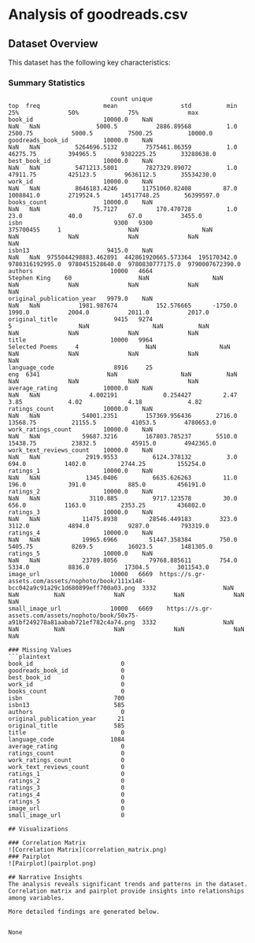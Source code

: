 # Analysis of goodreads.csv

## Dataset Overview
This dataset has the following key characteristics:

### Summary Statistics
```plaintext
                             count unique                                                                                       top  freq                  mean                  std          min              25%              50%              75%              max
book_id                    10000.0    NaN                                                                                       NaN   NaN                5000.5           2886.89568          1.0          2500.75           5000.5          7500.25          10000.0
goodreads_book_id          10000.0    NaN                                                                                       NaN   NaN          5264696.5132        7575461.86359          1.0         46275.75         394965.5       9382225.25       33288638.0
best_book_id               10000.0    NaN                                                                                       NaN   NaN          5471213.5801        7827329.89072          1.0         47911.75         425123.5        9636112.5       35534230.0
work_id                    10000.0    NaN                                                                                       NaN   NaN          8646183.4246       11751060.82408         87.0        1008841.0        2719524.5      14517748.25       56399597.0
books_count                10000.0    NaN                                                                                       NaN   NaN               75.7127           170.470728          1.0             23.0             40.0             67.0           3455.0
isbn                          9300   9300                                                                                 375700455     1                   NaN                  NaN          NaN              NaN              NaN              NaN              NaN
isbn13                      9415.0    NaN                                                                                       NaN   NaN  9755044298883.462891  442861920665.573364  195170342.0  9780316192995.0  9780451528640.0  9780830777175.0  9790007672390.0
authors                      10000   4664                                                                              Stephen King    60                   NaN                  NaN          NaN              NaN              NaN              NaN              NaN
original_publication_year   9979.0    NaN                                                                                       NaN   NaN           1981.987674           152.576665      -1750.0           1990.0           2004.0           2011.0           2017.0
original_title                9415   9274                                                                                               5                   NaN                  NaN          NaN              NaN              NaN              NaN              NaN
title                        10000   9964                                                                            Selected Poems     4                   NaN                  NaN          NaN              NaN              NaN              NaN              NaN
language_code                 8916     25                                                                                       eng  6341                   NaN                  NaN          NaN              NaN              NaN              NaN              NaN
average_rating             10000.0    NaN                                                                                       NaN   NaN              4.002191             0.254427         2.47             3.85             4.02             4.18             4.82
ratings_count              10000.0    NaN                                                                                       NaN   NaN            54001.2351        157369.956436       2716.0         13568.75          21155.5          41053.5        4780653.0
work_ratings_count         10000.0    NaN                                                                                       NaN   NaN            59687.3216        167803.785237       5510.0         15438.75          23832.5          45915.0        4942365.0
work_text_reviews_count    10000.0    NaN                                                                                       NaN   NaN             2919.9553          6124.378132          3.0            694.0           1402.0          2744.25         155254.0
ratings_1                  10000.0    NaN                                                                                       NaN   NaN             1345.0406          6635.626263         11.0            196.0            391.0            885.0         456191.0
ratings_2                  10000.0    NaN                                                                                       NaN   NaN              3110.885          9717.123578         30.0            656.0           1163.0          2353.25         436802.0
ratings_3                  10000.0    NaN                                                                                       NaN   NaN            11475.8938         28546.449183        323.0           3112.0           4894.0           9287.0         793319.0
ratings_4                  10000.0    NaN                                                                                       NaN   NaN            19965.6966         51447.358384        750.0          5405.75           8269.5          16023.5        1481305.0
ratings_5                  10000.0    NaN                                                                                       NaN   NaN            23789.8056         79768.885611        754.0           5334.0           8836.0          17304.5        3011543.0
image_url                    10000   6669  https://s.gr-assets.com/assets/nophoto/book/111x148-bcc042a9c91a29c1d680899eff700a03.png  3332                   NaN                  NaN          NaN              NaN              NaN              NaN              NaN
small_image_url              10000   6669    https://s.gr-assets.com/assets/nophoto/book/50x75-a91bf249278a81aabab721ef782c4a74.png  3332                   NaN                  NaN          NaN              NaN              NaN              NaN              NaN

### Missing Values
```plaintext
book_id                         0
goodreads_book_id               0
best_book_id                    0
work_id                         0
books_count                     0
isbn                          700
isbn13                        585
authors                         0
original_publication_year      21
original_title                585
title                           0
language_code                1084
average_rating                  0
ratings_count                   0
work_ratings_count              0
work_text_reviews_count         0
ratings_1                       0
ratings_2                       0
ratings_3                       0
ratings_4                       0
ratings_5                       0
image_url                       0
small_image_url                 0

## Visualizations

### Correlation Matrix
![Correlation Matrix](correlation_matrix.png)
### Pairplot
![Pairplot](pairplot.png)

## Narrative Insights
The analysis reveals significant trends and patterns in the dataset. Correlation matrix and pairplot provide insights into relationships among variables.

More detailed findings are generated below.


None